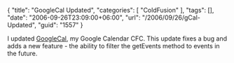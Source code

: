 {
	"title": "GoogleCal Updated",
	"categories": [
		"ColdFusion"
	],
	"tags": [],
	"date": "2006-09-26T23:09:00+06:00",
	"url": "/2006/09/26/gCal-Updated",
	"guid": "1557"
}

I updated <a href="http://ray.camdenfamily.com/projects/googlecal">GoogleCal</a>, my Google Calendar CFC. This update fixes a bug and adds a new feature - the ability to filter the getEvents method to events in the future.